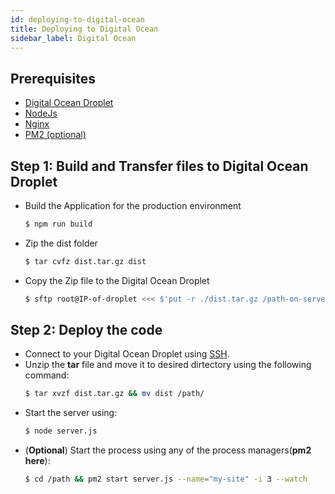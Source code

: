 ```yaml
---
id: deploying-to-digital-ocean
title: Deploying to Digital Ocean
sidebar_label: Digital Ocean
---
```

## Prerequisites

  - [Digital Ocean Droplet](https://www.digitalocean.com/docs/droplets/how-to/create/)
  - [NodeJs](/blog/2018/07/19/setting-up-amazon-ec2-instance-for-pawjs.html#install-nodejs)
  - [Nginx](/blog/2018/07/19/setting-up-amazon-ec2-instance-for-pawjs.html#install-and-setup-nginx)
  - [PM2 (optional)](/blog/2018/07/19/setting-up-amazon-ec2-instance-for-pawjs.html#install-process-manager)
   
## Step 1: Build and Transfer files to Digital Ocean Droplet

  - Build the Application for the production environment
    ```bash
    $ npm run build
    ```
  - Zip the dist folder
    ```bash
    $ tar cvfz dist.tar.gz dist
    ```
  - Copy the Zip file to the Digital Ocean Droplet
    ```bash
    $ sftp root@IP-of-droplet <<< $'put -r ./dist.tar.gz /path-on-server/'
    ```

## Step 2: Deploy the code
  - Connect to your Digital Ocean Droplet using [SSH](https://www.digitalocean.com/docs/droplets/how-to/connect-with-ssh/).
  - Unzip the **tar** file and move it to desired dirtectory using the following command:
      ```bash
      $ tar xvzf dist.tar.gz && mv dist /path/
      ```
  - Start the server using:
    ```bash
    $ node server.js
    ```  
  - (**Optional**) Start the process using any of the process managers(**pm2 here**):
    ```bash
    $ cd /path && pm2 start server.js --name="my-site" -i 3 --watch
    ```
  
  <script async src="//pagead2.googlesyndication.com/pagead/js/adsbygoogle.js"></script>
  <ins class="adsbygoogle"
       style="display:block"
       data-ad-client="ca-pub-7586505628408924"
       data-ad-slot="5652642939"
       data-ad-format="auto"></ins>
  <script>
  (adsbygoogle = window.adsbygoogle || []).push({});
  </script>

<script src="https://codefund.io/scripts/fefc6de5-a0ce-46e8-a15d-f43733b5b454/embed.js"></script>
<div id="codefund_ad"></div>
